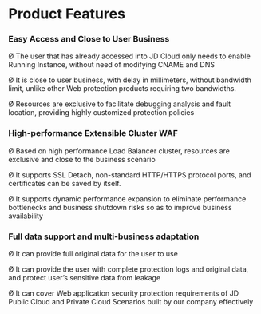 # Product Features

### Easy Access and Close to User Business

Ø The user that has already accessed into JD Cloud only needs to enable Running Instance, without need of modifying CNAME and DNS

Ø  It is close to user business, with delay in millimeters, without bandwidth limit, unlike other Web protection products requiring two bandwidths.

Ø  Resources are exclusive to facilitate debugging analysis and fault location, providing highly customized protection policies

### High-performance Extensible Cluster WAF

Ø  Based on high performance Load Balancer cluster, resources are exclusive and close to the business scenario

Ø  It supports SSL Detach, non-standard HTTP/HTTPS protocol ports, and certificates can be saved by itself.

Ø  It supports dynamic performance expansion to eliminate performance bottlenecks and business shutdown risks so as to improve business availability

### Full data support and multi-business adaptation

Ø  It can provide full original data for the user to use

Ø  It can provide the user with complete protection logs and original data, and protect user’s sensitive data from leakage

Ø  It can cover Web application security protection requirements of JD Public Cloud and Private Cloud Scenarios built by our company effectively

 